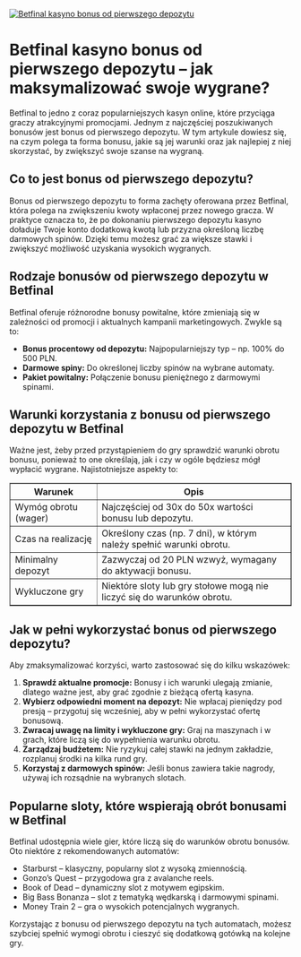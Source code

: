 [![Betfinal kasyno bonus od pierwszego depozytu](https://123-caf.pages.dev/gitsignup.png)](https://vrmoo.ru/Bt82HjjY)

<h1>Betfinal kasyno bonus od pierwszego depozytu – jak maksymalizować swoje wygrane?</h1>  <p>Betfinal to jedno z coraz popularniejszych kasyn online, które przyciąga graczy atrakcyjnymi promocjami. Jednym z najczęściej poszukiwanych bonusów jest bonus od pierwszego depozytu. W tym artykule dowiesz się, na czym polega ta forma bonusu, jakie są jej warunki oraz jak najlepiej z niej skorzystać, by zwiększyć swoje szanse na wygraną.</p>  <h2>Co to jest bonus od pierwszego depozytu?</h2>  <p>Bonus od pierwszego depozytu to forma zachęty oferowana przez Betfinal, która polega na zwiększeniu kwoty wpłaconej przez nowego gracza. W praktyce oznacza to, że po dokonaniu pierwszego depozytu kasyno doładuje Twoje konto dodatkową kwotą lub przyzna określoną liczbę darmowych spinów. Dzięki temu możesz grać za większe stawki i zwiększyć możliwość uzyskania wysokich wygranych.</p>  <h2>Rodzaje bonusów od pierwszego depozytu w Betfinal</h2>  <p>Betfinal oferuje różnorodne bonusy powitalne, które zmieniają się w zależności od promocji i aktualnych kampanii marketingowych. Zwykle są to:</p>  <ul>   <li><strong>Bonus procentowy od depozytu:</strong> Najpopularniejszy typ – np. 100% do 500 PLN.</li>   <li><strong>Darmowe spiny:</strong> Do określonej liczby spinów na wybrane automaty.</li>   <li><strong>Pakiet powitalny:</strong> Połączenie bonusu pieniężnego z darmowymi spinami.</li> </ul>  <h2>Warunki korzystania z bonusu od pierwszego depozytu w Betfinal</h2>  <p>Ważne jest, żeby przed przystąpieniem do gry sprawdzić warunki obrotu bonusu, ponieważ to one określają, jak i czy w ogóle będziesz mógł wypłacić wygrane. Najistotniejsze aspekty to:</p>  <table border="1" cellpadding="8" cellspacing="0">   <thead>     <tr>       <th>Warunek</th>       <th>Opis</th>     </tr>   </thead>   <tbody>     <tr>       <td>Wymóg obrotu (wager)</td>       <td>Najczęściej od 30x do 50x wartości bonusu lub depozytu.</td>     </tr>     <tr>       <td>Czas na realizację</td>       <td>Określony czas (np. 7 dni), w którym należy spełnić warunki obrotu.</td>     </tr>     <tr>       <td>Minimalny depozyt</td>       <td>Zazwyczaj od 20 PLN wzwyż, wymagany do aktywacji bonusu.</td>     </tr>     <tr>       <td>Wykluczone gry</td>       <td>Niektóre sloty lub gry stołowe mogą nie liczyć się do warunków obrotu.</td>     </tr>   </tbody> </table>  <h2>Jak w pełni wykorzystać bonus od pierwszego depozytu?</h2>  <p>Aby zmaksymalizować korzyści, warto zastosować się do kilku wskazówek:</p>  <ol>   <li><strong>Sprawdź aktualne promocje:</strong> Bonusy i ich warunki ulegają zmianie, dlatego ważne jest, aby grać zgodnie z bieżącą ofertą kasyna.</li>   <li><strong>Wybierz odpowiedni moment na depozyt:</strong> Nie wpłacaj pieniędzy pod presją – przygotuj się wcześniej, aby w pełni wykorzystać ofertę bonusową.</li>   <li><strong>Zwracaj uwagę na limity i wykluczone gry:</strong> Graj na maszynach i w grach, które liczą się do wypełnienia warunku obrotu.</li>   <li><strong>Zarządzaj budżetem:</strong> Nie ryzykuj całej stawki na jednym zakładzie, rozplanuj środki na kilka rund gry.</li>   <li><strong>Korzystaj z darmowych spinów:</strong> Jeśli bonus zawiera takie nagrody, używaj ich rozsądnie na wybranych slotach.</li> </ol>  <h2>Popularne sloty, które wspierają obrót bonusami w Betfinal</h2>  <p>Betfinal udostępnia wiele gier, które liczą się do warunków obrotu bonusów. Oto niektóre z rekomendowanych automatów:</p>  <ul>   <li>Starburst – klasyczny, popularny slot z wysoką zmiennością.</li>   <li>Gonzo’s Quest – przygodowa gra z avalanche reels.</li>   <li>Book of Dead – dynamiczny slot z motywem egipskim.</li>   <li>Big Bass Bonanza – slot z tematyką wędkarską i darmowymi spinami.</li>   <li>Money Train 2 – gra o wysokich potencjalnych wygranych.</li> </ul>  <p>Korzystając z bonusu od pierwszego depozytu na tych automatach, możesz szybciej spełnić wymogi obrotu i cieszyć się dodatkową gotówką na kolejne gry.</p>